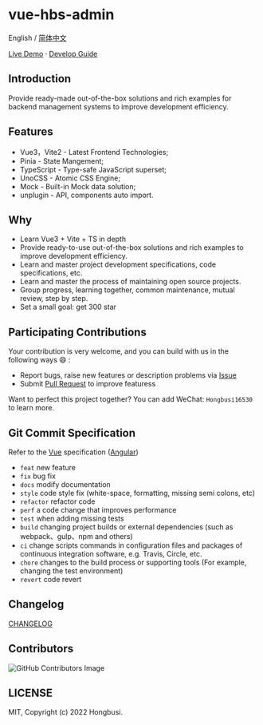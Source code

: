 # vue-hbs-admin

English / [简体中文](./README.zh-CN.md)

[Live Demo](https://vue-hbs-admin.netlify.app) · [Develop Guide](https://vue-hbs-admin-docs.netlify.app)

## Introduction

Provide ready-made out-of-the-box solutions and rich examples for backend management systems to improve development efficiency.

## Features

- Vue3，Vite2 - Latest Frontend Technologies;
- Pinia - State Mangement;
- TypeScript - Type-safe JavaScript superset;
- UnoCSS - Atomic CSS Engine;
- Mock - Built-in Mock data solution;
- unplugin - API, components auto import.

## Why

- Learn Vue3 + Vite + TS in depth
- Provide ready-to-use out-of-the-box solutions and rich examples to improve development efficiency.
- Learn and master project development specifications, code specifications, etc.
- Learn and master the process of maintaining open source projects.
- Group progress, learning together, common maintenance, mutual review, step by step.
- Set a small goal: get 300 star

## Participating Contributions

Your contribution is very welcome, and you can build with us in the following ways 😄 :

- Report bugs, raise new features or description problems via [Issue](https://github.com/Hongbusi/vue-hbs-admin/issues)
- Submit [Pull Request](https://github.com/Hongbusi/vue-hbs-admin/pulls) to improve featuress

Want to perfect this project together? You can add WeChat: `Hongbusi16530` to learn more.

## Git Commit Specification

Refer to the [Vue]((https://github.com/vuejs/vue/blob/dev/.github/COMMIT_CONVENTION.md) ) specification ([Angular](https://github.com/conventional-changelog/conventional-changelog/tree/master/packages/conventional-changelog-angular))

- `feat` new feature
- `fix` bug fix
- `docs` modify documentation
- `style` code style fix (white-space, formatting, missing semi colons, etc)
- `refactor` refactor code
- `perf` a code change that improves performance
- `test` when adding missing tests
- `build` changing project builds or external dependencies (such as webpack、gulp、npm and others)
- `ci` change scripts commands in configuration files and packages of continuous integration software, e.g. Travis, Circle, etc.
- `chore` changes to the build process or supporting tools (For example, changing the test environment)
- `revert` code revert

## Changelog

[CHANGELOG](./CHANGELOG.md)

## Contributors
![GitHub Contributors Image](https://contrib.rocks/image?repo=developer-plus/vue-hbs-admin)

## LICENSE

MIT, Copyright (c) 2022 Hongbusi.
